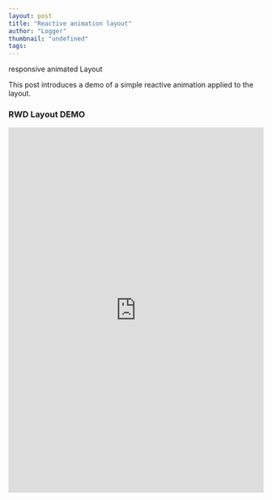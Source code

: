 ```yaml
---
layout: post
title: "Reactive animation layout"
author: "Logger"
thumbnail: "undefined"
tags: 
---
```



responsive animated Layout

This post introduces a demo of a simple reactive animation applied to the layout.

### RWD Layout DEMO

<iframe allowfullscreen="true" allowpaymentrequest="true" allowtransparency="true" class="cp_embed_iframe " frameborder="0" height="721" width="100%" name="cp_embed_1" scrolling="no" src="https://codepen.io/jaehee/embed/qNaYZy?height=721&amp;theme-id=19458&amp;slug-hash=qNaYZy&amp;default-tab=result&amp;user=jaehee&amp;embed-version=2&amp;name=cp_embed_1" style="width: 100%; overflow:hidden; display:block;" title="CodePen Embed" loading="lazy" id="cp_embed_qNaYZy"></iframe>
